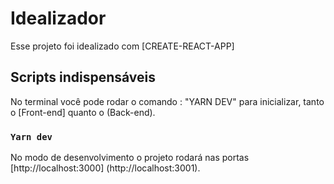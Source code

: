 # Idealizador

Esse projeto foi idealizado com [CREATE-REACT-APP]

## Scripts indispensáveis

No terminal você pode rodar o comando : "YARN DEV" para inicializar, tanto o [Front-end] quanto o (Back-end).

### `Yarn dev`

No modo de desenvolvimento o projeto rodará nas portas [http://localhost:3000] (http://localhost:3001).

